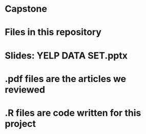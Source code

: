 # Capstone

# Files in this repository
# Slides: YELP DATA SET.pptx

# .pdf files are the articles we reviewed 

# .R files are code written for this project

